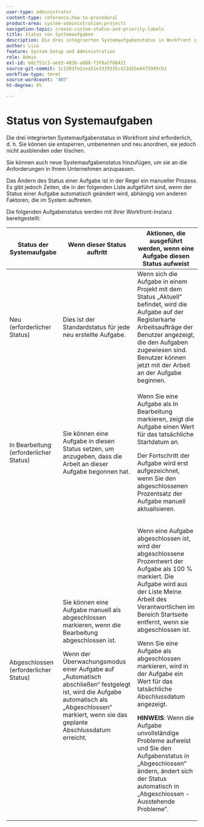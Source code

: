 ```yaml
---
user-type: administrator
content-type: reference;how-to-procedural
product-area: system-administration;projects
navigation-topic: create-custom-status-and-priority-labels
title: Status von Systemaufgaben
description: Die drei integrierten Systemaufgabenstatus in Workfront sind erforderlich, d. h. Sie können sie entsperren, umbenennen und neu anordnen, sie jedoch nicht ausblenden oder löschen. Sie können auch neue Systemaufgabenstatus hinzufügen, um sie an die Anforderungen in Ihrem Unternehmen anzupassen. Das Ändern des Status einer Aufgabe ist in der Regel ein manueller Prozess, aber manchmal wird der Status einer Aufgabe automatisch geändert, abhängig von anderen Faktoren, die im System auftreten.
author: Lisa
feature: System Setup and Administration
role: Admin
exl-id: b8c751c3-aed3-4836-a888-f3f8a5f08421
source-git-commit: 1c2303fe2cea51e3339335c433d2be6475949cb1
workflow-type: tm+mt
source-wordcount: '407'
ht-degree: 0%

---
```


# Status von Systemaufgaben

Die drei integrierten Systemaufgabenstatus in Workfront sind erforderlich, d. h. Sie können sie entsperren, umbenennen und neu anordnen, sie jedoch nicht ausblenden oder löschen.

Sie können auch neue Systemaufgabenstatus hinzufügen, um sie an die Anforderungen in Ihrem Unternehmen anzupassen.

Das Ändern des Status einer Aufgabe ist in der Regel ein manueller Prozess. Es gibt jedoch Zeiten, die in der folgenden Liste aufgeführt sind, wenn der Status einer Aufgabe automatisch geändert wird, abhängig von anderen Faktoren, die im System auftreten.

Die folgenden Aufgabenstatus werden mit Ihrer Workfront-Instanz bereitgestellt:

<table style="table-layout:auto"> 
 <col> 
 <col> 
 <col> 
 <thead> 
  <tr> 
   <th>Status der Systemaufgabe</th> 
   <th>Wenn dieser Status auftritt</th> 
   <th>Aktionen, die ausgeführt werden, wenn eine Aufgabe diesen Status aufweist</th> 
  </tr> 
 </thead> 
 <tbody> 
  <tr> 
   <td>Neu (erforderlicher Status)</td> 
   <td>Dies ist der Standardstatus für jede neu erstellte Aufgabe.</td> 
   <td>Wenn sich die Aufgabe in einem Projekt mit dem Status „Aktuell“ befindet, wird die Aufgabe auf der Registerkarte Arbeitsaufträge der Benutzer angezeigt, die den Aufgaben zugewiesen sind. Benutzer können jetzt mit der Arbeit an der Aufgabe beginnen.</td> 
  </tr> 
  <tr> 
   <td>In Bearbeitung (erforderlicher Status)</td> 
   <td>Sie können eine Aufgabe in diesen Status setzen, um anzugeben, dass die Arbeit an dieser Aufgabe begonnen hat.</td> 
   <td> <p>Wenn Sie eine Aufgabe als In Bearbeitung markieren, zeigt die Aufgabe einen Wert für das tatsächliche Startdatum an.</p> <p>Der Fortschritt der Aufgabe wird erst aufgezeichnet, wenn Sie den abgeschlossenen Prozentsatz der Aufgabe manuell aktualisieren.</p> </td> 
  </tr> 
  <tr> 
   <td>Abgeschlossen (erforderlicher Status)</td> 
   <td> <p>Sie können eine Aufgabe manuell als abgeschlossen markieren, wenn die Bearbeitung abgeschlossen ist.</p> <p>Wenn der Überwachungsmodus einer Aufgabe auf „Automatisch abschließen“ festgelegt ist, wird die Aufgabe automatisch als „Abgeschlossen“ markiert, wenn sie das geplante Abschlussdatum erreicht.</p> </td> 
   <td> <p>Wenn eine Aufgabe abgeschlossen ist, wird der abgeschlossene Prozentwert der Aufgabe als 100 % markiert. Die Aufgabe wird aus der Liste Meine Arbeit des Verantwortlichen im Bereich Startseite entfernt, wenn sie abgeschlossen ist.</p> <p>Wenn Sie eine Aufgabe als abgeschlossen markieren, wird in der Aufgabe ein Wert für das tatsächliche Abschlussdatum angezeigt.</p> <p><b>HINWEIS</b>: Wenn die Aufgabe unvollständige Probleme aufweist und Sie den Aufgabenstatus in „Abgeschlossen“ ändern, ändert sich der Status automatisch in „Abgeschlossen - Ausstehende Probleme“.</p> </td> 
  </tr> 
 </tbody> 
</table>
